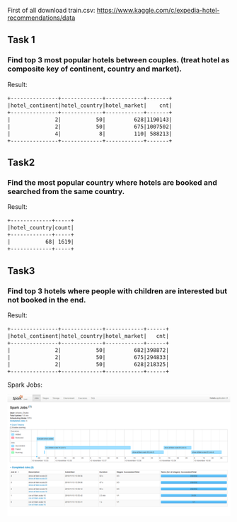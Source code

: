 First of all download train.csv: https://www.kaggle.com/c/expedia-hotel-recommendations/data

## Task 1

### Find top 3 most popular hotels between couples. (treat hotel as composite key of continent, country and market).

Result:

```shell
+---------------+-------------+------------+-------+
|hotel_continent|hotel_country|hotel_market|    cnt|
+---------------+-------------+------------+-------+
|              2|           50|         628|1190143|
|              2|           50|         675|1007502|
|              4|            8|         110| 588213|
+---------------+-------------+------------+-------+
```

## Task2

### Find the most popular country where hotels are booked and searched from the same country.

Result:

```shell
+-------------+-----+
|hotel_country|count|
+-------------+-----+
|           68| 1619|
+-------------+-----+
```

## Task3

### Find top 3 hotels where people with children are interested but not booked in the end.

Result:

```shell
+---------------+-------------+------------+------+
|hotel_continent|hotel_country|hotel_market|   cnt|
+---------------+-------------+------------+------+
|              2|           50|         682|398872|
|              2|           50|         675|294833|
|              2|           50|         628|218325|
+---------------+-------------+------------+------+
```

Spark Jobs:

![Spark Jobs](./img/hotels-spark.png "Spark Jobs")
